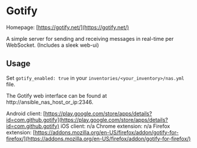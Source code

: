 # Gotify

Homepage: [https://gotify.net/](https://gotify.net/)

A simple server for sending and receiving messages in real-time per WebSocket. (Includes a sleek web-ui)

## Usage

Set `gotify_enabled: true` in your `inventories/<your_inventory>/nas.yml` file.

The Gotify web interface can be found at http://ansible_nas_host_or_ip:2346.

Android client: [https://play.google.com/store/apps/details?id=com.github.gotify](https://play.google.com/store/apps/details?id=com.github.gotify)
iOS client: n/a
Chrome extension: n/a
Firefox extension: [https://addons.mozilla.org/en-US/firefox/addon/gotify-for-firefox/](https://addons.mozilla.org/en-US/firefox/addon/gotify-for-firefox/)
